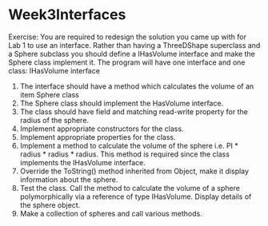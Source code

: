 # Week3Interfaces

Exercise: 
You are required to redesign the solution you came up with for Lab 1 to use an interface. Rather than having a ThreeDShape superclass and a Sphere subclass you should define a IHasVolume interface and make the Sphere class implement it. 
The program will have one interface and one class:
IHasVolume interface
1.	The interface should have a method which calculates the volume of an item 
Sphere class
1.	The Sphere class should implement the HasVolume interface.
2.	The class should have field and matching read-write property for the radius of the sphere.
3.	Implement appropriate constructors for the class.
4.	Implement appropriate properties for the class.
5.	Implement a method to calculate the volume of the sphere i.e. PI * radius * radius * radius. This method is required since the class implements the IHasVolume interface.
6.	Override the ToString() method inherited from Object, make it display information about the sphere.
7.	Test the class. Call the method to calculate the volume of a sphere polymorphically via a reference of type IHasVolume. Display details of the sphere object. 
8.	Make a collection of spheres and call various methods.
